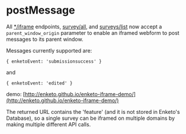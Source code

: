 # postMessage
All [*/iframe](http://apidocs.enketo.org/v2/#post-survey-iframe) endpoints, [survey/all](http://apidocs.enketo.org/v2/#post-survey-all), and [surveys/list](http://apidocs.enketo.org/v2/#post-surveys-list) now accept a `parent_window_origin` parameter to enable an iframed webform to post messages to its parent window.

Messages currently supported are:

```
{ enketoEvent: 'submissionsuccess' }
```

and 

```
{ enketoEvent: 'edited' } 
```

demo: [http://enketo.github.io/enketo-iframe-demo/](http://enketo.github.io/enketo-iframe-demo/)

The returned URL contains the 'feature' (and it is not stored in Enketo's Database), so a single survey can be iframed on multiple domains by making multiple different API calls.
